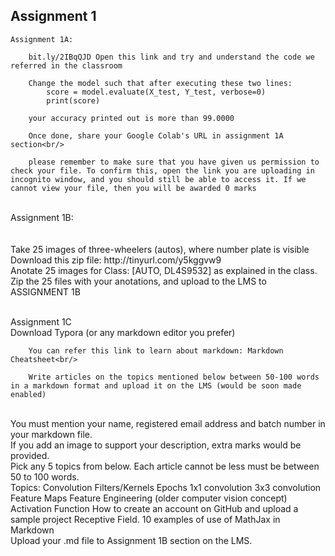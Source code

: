 ## Assignment 1 
    Assignment 1A: 

        bit.ly/2IBqQJD Open this link and try and understand the code we referred in the classroom

        Change the model such that after executing these two lines:
            score = model.evaluate(X_test, Y_test, verbose=0)
            print(score)

        your accuracy printed out is more than 99.0000

        Once done, share your Google Colab's URL in assignment 1A section<br/>

        please remember to make sure that you have given us permission to check your file. To confirm this, open the link you are uploading in incognito window, and you should still be able to access it. If we cannot view your file, then you will be awarded 0 marks
<br/>
    Assignment 1B:<br/>
      <br/><br/>  Take 25 images of three-wheelers (autos), where number plate is visible
      <br/>  Download this zip file: http://tinyurl.com/y5kggvw9
      <br/>  Anotate 25 images for Class: [AUTO, DL4S9532] as explained in the class.
      <br/>  Zip the 25 files with your anotations, and upload to the LMS to ASSIGNMENT 1B

  <br/>  Assignment 1C
<br/>
        Download Typora (or any markdown editor you prefer)<br/>

        You can refer this link to learn about markdown: Markdown Cheatsheet<br/>

        Write articles on the topics mentioned below between 50-100 words in a markdown format and upload it on the LMS (would be soon made enabled)
<br/>
        You must mention your name, registered email address and batch number in your markdown file.
<br/>
        If you add an image to support your description, extra marks would be provided.
<br/>
        Pick any 5 topics from below. Each article cannot be less must be between 50 to 100 words.
<br/>
        Topics:
            Convolution
            Filters/Kernels
            Epochs
            1x1 convolution
            3x3 convolution
            Feature Maps
            Feature Engineering (older computer vision concept)
            Activation Function
            How to create an account on GitHub and upload a sample project
            Receptive Field.
            10 examples of use of MathJax in Markdown
<br/>
        Upload your .md file to Assignment 1B section on the LMS. 
<br/>
 
